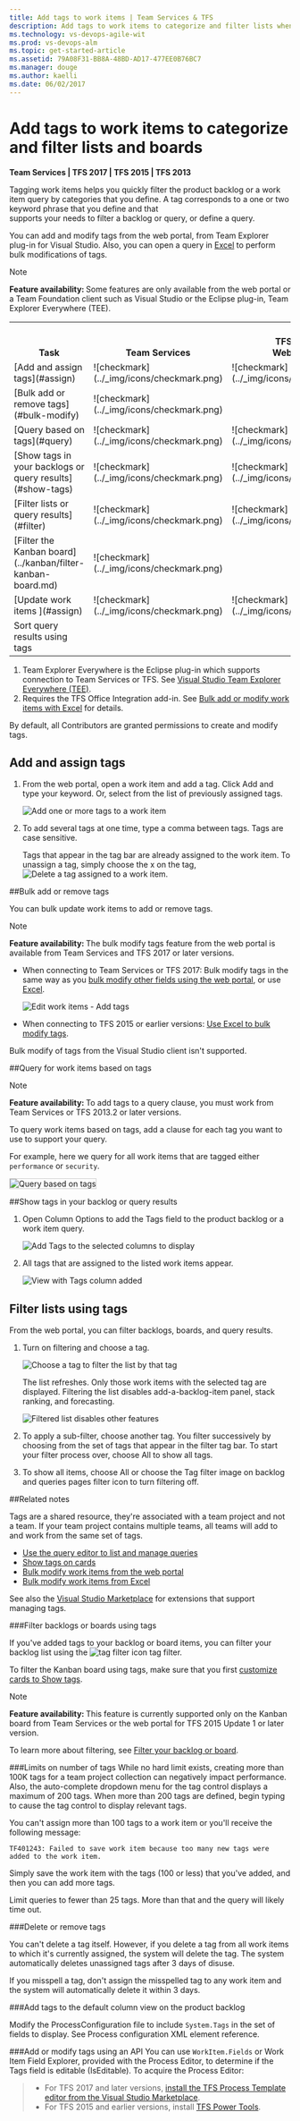 ```yaml
---
title: Add tags to work items | Team Services & TFS
description: Add tags to work items to categorize and filter lists when working in  Visual Studio Team Services  and Team Foundation Server (TFS)
ms.technology: vs-devops-agile-wit
ms.prod: vs-devops-alm
ms.topic: get-started-article  
ms.assetid: 79A08F31-BB8A-48BD-AD17-477EE0B76BC7
ms.manager: douge
ms.author: kaelli
ms.date: 06/02/2017
---
```


# Add tags to work items to categorize and filter lists and boards  
 

<b>Team Services | TFS 2017 | TFS 2015 | TFS 2013</b>  

Tagging work items helps you quickly filter the product backlog or a work 
item query by categories that you define. 
A tag corresponds to a one or two keyword phrase that you define and that  
supports your needs to filter a backlog or query, or define a query. 

You can add and modify tags from the web portal, from Team Explorer plug-in for Visual Studio. Also, you can open a query in [Excel](../office/bulk-add-modify-work-items-excel.md) to perform bulk modifications of tags.  


>[!NOTE]  
><b>Feature availability: </b>Some features are only available from the web portal or a Team Foundation client such as Visual Studio or the Eclipse plug-in, Team Explorer Everywhere (TEE).  


<table width="100%" >
<tr valign="bottom">
<th width="27%">Task  
</th>
<th width="12%">Team Services
</th>
<th width="12%"><br/>TFS 2015<br/>Web portal  
</th>
<th width="12%">TFS 2015.1<br/>Web portal 
</th>
<th width="12%">TFS 2017<br/>Web portal 
</th>
<th width="16%">Visual Studio &<br/>Eclipse plug-in <sup>1</sup>   
</th>
<th width="7%">Excel <sup>2</sup> 
</th>
</tr>

<tr>
<td>[Add and assign tags](#assign)   
</td>
<td>![checkmark](../_img/icons/checkmark.png)   
</td>
<td>![checkmark](../_img/icons/checkmark.png)   
</td>
<td>![checkmark](../_img/icons/checkmark.png)   
</td>
<td>![checkmark](../_img/icons/checkmark.png)   
</td>
<td>![checkmark](../_img/icons/checkmark.png)   
</td>
<td>![checkmark](../_img/icons/checkmark.png)   
</td>

</tr>

<tr>
<td>[Bulk add or remove tags](#bulk-modify)   
</td>
<td>![checkmark](../_img/icons/checkmark.png)   
</td>
<td>     
</td>
<td>    
</td>
<td>![checkmark](../_img/icons/checkmark.png)   
</td>
<td>   
</td>
<td>![checkmark](../_img/icons/checkmark.png)   
</td>

</tr>



<tr>
<td>[Query based on tags](#query)    
</td>
<td>![checkmark](../_img/icons/checkmark.png)   
</td>
<td>![checkmark](../_img/icons/checkmark.png)   
</td>
<td>![checkmark](../_img/icons/checkmark.png)   
</td>
<td>![checkmark](../_img/icons/checkmark.png)   
</td>
<td>![checkmark](../_img/icons/checkmark.png)   
</td>
<td>![checkmark](../_img/icons/checkmark.png)   
</td>

</tr>



<tr>
<td>[Show tags in your backlogs or query results](#show-tags)   
</td>
<td>![checkmark](../_img/icons/checkmark.png)   
</td>
<td>![checkmark](../_img/icons/checkmark.png)   
</td>
<td>![checkmark](../_img/icons/checkmark.png)   
</td>
<td>![checkmark](../_img/icons/checkmark.png)   
</td>
<td>![checkmark](../_img/icons/checkmark.png)   
</td>
<td>![checkmark](../_img/icons/checkmark.png)   
</td>

</tr>


<tr>
<td>[Filter lists or query results](#filter)  
</td>
<td>![checkmark](../_img/icons/checkmark.png)   
</td>
<td>![checkmark](../_img/icons/checkmark.png)   
</td>
<td>![checkmark](../_img/icons/checkmark.png)   
</td>
<td>![checkmark](../_img/icons/checkmark.png)   
</td>
<td>   
</td>
<td>![checkmark](../_img/icons/checkmark.png)   
</td>

</tr>


<tr>
<td>[Filter the Kanban board](../kanban/filter-kanban-board.md)   
</td>
<td>![checkmark](../_img/icons/checkmark.png)   
</td>
<td>  
</td>
<td>![checkmark](../_img/icons/checkmark.png)   
</td>
<td>![checkmark](../_img/icons/checkmark.png)   
</td>
<td>   
</td>
<td> 
</td>

</tr>

<tr>
<td>[Update work items ](#assign)   
</td>
<td>![checkmark](../_img/icons/checkmark.png)   
</td>
<td>![checkmark](../_img/icons/checkmark.png)   
</td>
<td>![checkmark](../_img/icons/checkmark.png)   
</td>
<td>![checkmark](../_img/icons/checkmark.png)   
</td>
<td>![checkmark](../_img/icons/checkmark.png)   
</td>
<td>![checkmark](../_img/icons/checkmark.png)   
</td>

</tr>

 
<tr>
<td>Sort query results using tags   
</td>
<td>   
</td>
<td>   
</td>
<td>   
</td>
<td>  
</td>
<td>   
</td>
<td>![checkmark](../_img/icons/checkmark.png)   
</td>

</tr>

</table> 

1. Team Explorer Everywhere is the Eclipse plug-in which supports connection to Team Services or TFS. See [Visual Studio Team Explorer Everywhere (TEE)](https://java.visualstudio.com/Docs/tools/eclipse).
2. Requires the TFS Office Integration add-in. See [Bulk add or modify work items with Excel](../office/bulk-add-modify-work-items-excel.md) for details.



By default, all Contributors are granted permissions to create and modify tags.  


<a id="assign"></a>
## Add and assign tags   

1. From the web portal, open a work item and add a tag. Click Add and type your keyword. Or, select from the list of previously assigned tags.  

	![Add one or more tags to a work item](_img/add-tags-to-work-items-vso-tfs.png)  

2. To add several tags at one time, type a comma between tags. Tags are case sensitive.  

	Tags that appear in the tag bar are already assigned to the work item. To unassign a tag, simply choose the x on the tag,![Delete a tag assigned to a work item](_img/unassign-a-tag.png).   


<a id="bulk-modify"></a>
##Bulk add or remove tags 

You can bulk update work items to add or remove tags.

>[!NOTE]  
><b>Feature availability: </b>The bulk modify tags feature from the web portal is available from Team Services and TFS 2017 or later versions.   

- When connecting to Team Services or TFS 2017: Bulk modify tags in the same way as you [bulk modify other fields using the web portal](../backlogs/bulk-modify-work-items.md#tags), or use [Excel](../office/bulk-add-modify-work-items-excel.md).  

	![Edit work items - Add tags](_img/tags-bulk-add.png)  

- When connecting to TFS 2015 or earlier versions: [Use Excel to bulk modify tags](../office/bulk-add-modify-work-items-excel.md).

Bulk modify of tags from the Visual Studio client isn't supported. 

<a id="query"></a>
##Query for work items based on tags  


>[!NOTE]  
><b>Feature availability: </b>To add tags to a query clause, you must work from Team Services or TFS 2013.2 or later versions.  

To query work items based on tags, add a clause for each tag you want to use to support your query.  

For example, here we query for all work items that are tagged either ```performance``` or ```security```. 

<img src="_img/add-tags-query.png" alt="Query based on tags" style="border: 1px solid #CCCCCC;" /> 

<a id="show-tags"></a>
##Show tags in your backlog or query results  

1. Open Column Options to add the Tags field to the product backlog or a work item query.  

	![Add Tags to the selected columns to display](_img/add-tags-to-query-results.png)

2. All tags that are assigned to the listed work items appear.

	![View with Tags column added](_img/query-results-with-tags-listed.png)  


<a id="filter"></a>
## Filter lists using tags  
From the web portal, you can filter backlogs, boards, and query results.  

1. Turn on filtering and choose a tag.  

	![Choose a tag to filter the list by that tag](_img/filter-a-list-using-tags.png)  

	The list refreshes. Only those work items with the selected tag are displayed. Filtering the list disables add-a-backlog-item panel, stack ranking, and forecasting.  

	![Filtered list disables other features](_img/filtered-list-based-on-tags.png)  

2. To apply a sub-filter, choose another tag. You filter successively by choosing from the set of tags that appear in the filter tag bar. To start your filter process over, choose All to show all tags.  

3. To show all items, choose All or choose the Tag filter image on backlog and queries pages filter icon to turn filtering off.   

##Related notes

Tags are a shared resource, they're associated with a team project and not a team. If your team project contains multiple teams, all teams will add to and work from the same set of tags. 
- [Use the query editor to list and manage queries](using-queries.md) 
- [Show tags on cards](../customize/customize-cards.md)
- [Bulk modify work items from the web portal](../backlogs/bulk-modify-work-items.md)  
- [Bulk modify work items from Excel](../office/bulk-add-modify-work-items-excel.md)  

See also the [Visual Studio Marketplace](https://marketplace.visualstudio.com/search?term=tags&target=VS&category=All%20categories&vsVersion=&sortBy=Relevance) for extensions that support managing tags.

###Filter backlogs or boards using tags  

If you've added tags to your backlog or board items, you can filter your backlog list using the ![tag filter icon](../_img/icons/tag_filter_icon.png) tag filter.   

To filter the Kanban board using tags, make sure that you first [customize cards to Show tags](../customize/customize-cards.md).  

>[!NOTE]  
><b>Feature availability: </b>This feature is currently supported only on the Kanban board from Team Services or the web portal for TFS 2015 Update 1 or later version. 

To learn more about filtering, see [Filter your backlog or board](../how-to/filter-backlog-or-board.md).  

###Limits on number of tags
While no hard limit exists, creating more than 100K tags for a team project collection can negatively impact performance. Also, the auto-complete dropdown menu for the tag control displays a maximum of 200 tags. When more than 200 tags are defined, begin typing to cause the tag control to display relevant tags.  

You can't assign more than 100 tags to a work item or you'll receive the following message:  

	TF401243: Failed to save work item because too many new tags were added to the work item.

Simply save the work item with the tags (100 or less) that you've added, and then you can add more tags. 

Limit queries to fewer than 25 tags. More than that and the query will likely time out.  

###Delete or remove tags 

You can't delete a tag itself. However, if you delete a tag from all work items to which it's currently assigned, the system will delete the tag. The system automatically deletes unassigned tags after 3 days of disuse.  

If you misspell a tag, don't assign the misspelled tag to any work item and the system will automatically delete it within 3 days.  

###Add tags to the default column view on the product backlog 

Modify the ProcessConfiguration file to include ```System.Tags``` in the set of fields to display. See Process configuration XML element reference.

###Add or modify tags using an API 
You can use ```WorkItem.Fields``` or Work Item Field Explorer, provided with the Process Editor, to determine if the Tags field is editable (IsEditable). To acquire the Process Editor: 
> - For TFS 2017 and later versions, [install the TFS Process Template editor from the Visual Studio Marketplace](https://marketplace.visualstudio.com/items?itemName=KarthikBalasubramanianMSFT.TFSProcessTemplateEditor). 
> - For TFS 2015 and earlier versions, install [TFS Power Tools](https://marketplace.visualstudio.com/items?itemName=TFSPowerToolsTeam.MicrosoftVisualStudioTeamFoundationServer2015Power). 
